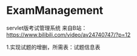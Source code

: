 # ExamManagement
servlet版考试管理系统
来自B站：https://www.bilibili.com/video/av24740747/?p=12

1.实现试题的增删，所需表：试题信息表

